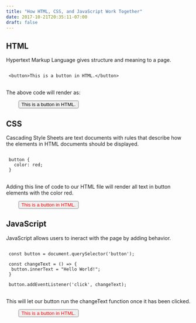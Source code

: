 ```yaml
---
title: "How HTML, CSS, and JavaScript Work Together"
date: 2017-10-21T20:35:11-07:00
draft: false
---
```

## HTML

Hypertext Markup Language gives structure and meaning to a page.
<pre class="code">
<code>
 &lt;button&gt;This is a button in HTML.&lt;/button&gt;
</code>
</pre>

The above code will render as:
<pre class="code">
    <button>This is a button in HTML.</button>
</pre>

## CSS

Cascading Style Sheets are text documents with rules that describe how the elements in HTML documents should be displayed.
<pre class="code">
<code>
 button {
   color: red;
 }
</code>
</pre>

Adding this line of code to our HTML file will render all text in button elements with the color red.
<pre class="code">
    <button style="color: red;">This is a button in HTML.</button>
</pre>

## JavaScript

JavaScript allows users to ineract with the page by adding behavior.
<pre class="code">
<code>
 const button = document.querySelector('button');

 const changeText = () => {
  button.innerText = "Hello World!";
 }

 button.addEventListener('click', changeText);
</code>
</pre>

This will let our button run the changeText function once it has been clicked.
<pre class="code">
    <button class="ex-js" style="color: red;">This is a button in HTML.</button>
</pre>